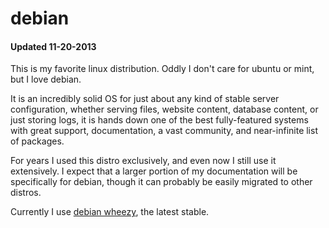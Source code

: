 
# debian
#### Updated 11-20-2013

This is my favorite linux distribution.  Oddly I don't care for ubuntu or mint, but I love debian.

It is an incredibly solid OS for just about any kind of stable server configuration, whether serving files, website content, database content, or just storing logs, it is hands down one of the best fully-featured systems with great support, documentation, a vast community, and near-infinite list of packages.

For years I used this distro exclusively, and even now I still use it extensively.  I expect that a larger portion of my documentation will be specifically for debian, though it can probably be easily migrated to other distros.

Currently I use [debian wheezy](wheezy/readme.md), the latest stable.
